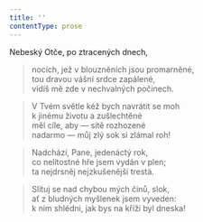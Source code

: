 ```yaml
---
title: ''
contentType: prose
---
```


Nebeský Otče, po ztracených dnech,

> nocích, jež v blouzněních jsou promarněné,  
> tou dravou vášní srdce zapálené,  
> vidíš mě zde v nechvalných počinech.

> V Tvém světle kéž bych navrátit se moh  
> k jinému životu a zušlechtěné  
> měl cíle, aby — sítě rozhozené  
> nadarmo — můj zlý sok si zlámal roh!

> Nadchází, Pane, jedenáctý rok,  
> co nelítostné hře jsem vydán v plen;  
> ta nejdrsněj nejzkušenější trestá.

> Slituj se nad chybou mých činů, slok,  
> ať z bludných myšlenek jsem vyveden:  
> k nim shlédni, jak bys na kříži byl dneska!
